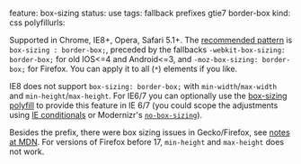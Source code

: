 feature: box-sizing
status: use
tags: fallback prefixes gtie7 border-box
kind: css
polyfillurls:

Supported in Chrome, IE8+, Opera, Safari 5.1+. The <a href="http://paulirish.com/2012/box-sizing-border-box-ftw/">recommended pattern</a> is `box-sizing : border-box;`, preceded by the fallbacks `-webkit-box-sizing: border-box;` for old IOS<=4 and Android<=3, and `-moz-box-sizing: border-box;` for Firefox. You can apply it to all (`*`) elements if you like.

IE8 does not support `box-sizing: border-box;` with `min-width`/`max-width` and `min-height`/`max-height`. For IE6/7 you can optionally use the [box-sizing polyfill](https://github.com/Schepp/box-sizing-polyfill) to provide this feature in IE 6/7 (you could scope the adjustments using [IE conditionals](http://paulirish.com/2008/conditional-stylesheets-vs-css-hacks-answer-neither/) or Modernizr's [`no-box-sizing`](http://www.modernizr.com/download/#-cssclasses-addtest-css_boxsizing)).

Besides the prefix, there were box sizing issues in Gecko/Firefox, see [notes at MDN](https://developer.mozilla.org/En/CSS/Box-sizing#Notes). For versions of Firefox before 17, `min-height` and `max-height` does not work.

